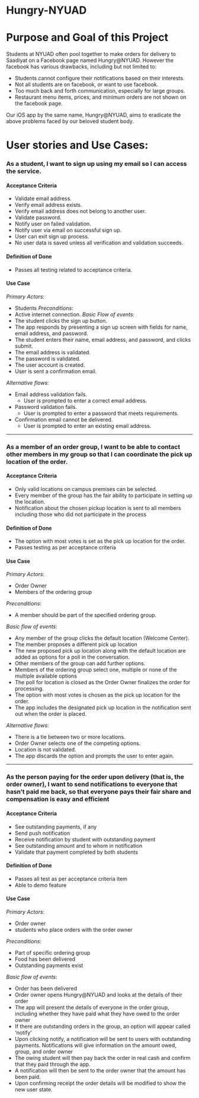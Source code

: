 # Hungry-NYUAD
# Purpose and Goal of this Project

Students at NYUAD often pool together to make orders for delivery to Saadiyat on a Facebook page named Hungry@NYUAD. However the facebook has various drawbacks, including but not limited to:

* Students cannot configure their notifications based on their interests.
* Not all students are on facebook, or want to use facebook.
* Too much back and forth communication, especially for large groups.
* Restaurant menu items, prices, and minimum orders are not shown on the facebook page.

Our iOS app by the same name, Hungry@NYUAD, aims to eradicate the above problems faced by our beloved student body.

# User stories and Use Cases:

### As a student, I want to sign up using my email so I can access the service.

#### Acceptance Criteria
* Validate email address.
* Verify email address exists.
* Verify email address does not belong to another user.
* Validate password.
* Notify user on failed validation.
* Notify user via email on successful sign up.
* User can exit sign up process.
* No user data is saved unless all verification and validation succeeds.

#### Definition of Done
* Passes all testing related to acceptance criteria.

#### Use Case
	
_Primary Actors_: 
* Students
_Preconditions_: 
* Active internet connection.
_Basic Flow of events_:
* The student clicks the sign up button.
* The app responds by presenting a sign up screen with fields for name, email address, and password.
* The student enters their name, email address, and password, and clicks submit.
* The email address is validated.
* The password is validated.
* The user account is created.
* User is sent a confirmation email.

_Alternative flows_:
* Email address validation fails.
  * User is prompted to enter a correct email address.
* Password validation fails.
  * User is prompted to enter a password that meets requirements.
* Confirmation email cannot be delivered.
	* User is prompted to enter an existing email address. 

---------------------------

### As a member of an order group, I want to be able to contact other members in my group so that I can coordinate the pick up location of the order. 

#### Acceptance Criteria
* Only valid locations on campus premises can be selected. 
* Every member of the group has the fair ability to participate in setting up the location.
* Notification about the chosen pickup location is sent to all members including those who did not participate in the process

#### Definition of Done
* The option with most votes is set as the pick up location for the order.
* Passes testing as per acceptance criteria

#### Use Case

_Primary Actors_: 
* Order Owner
* Members of the ordering group

_Preconditions_: 
* A member should be part of the specified ordering group.

_Basic flow of events_: 
* Any member of the group clicks the default location (Welcome Center).
* The member proposes a different pick up location
* The new proposed pick up location along with the default location are added as options for a poll in the conversation.
* Other members of the group can add further options.
* Members of the ordering group select one, multiple or none of the multiple available options
* The poll for location is closed as the Order Owner finalizes the order for processing.
* The option with most votes is chosen as the pick up location for the order.
* The app includes the designated pick up location in the notification sent out when the order is placed.

_Alternative flows_:
* There is a tie between two or more locations.
* Order Owner selects one of the competing options. 
* Location is not validated.
* The app discards the option and prompts the user to enter again.

---------------------------

### As the person paying for the order upon delivery (that is, the order owner), I want to send notifications to everyone that hasn’t paid me back, so that everyone pays their fair share and  compensation is easy and efficient 

#### Acceptance Criteria
* See outstanding payments, if any
* Send push notification
* Receive notification by student with outstanding payment
* See outstanding amount and to whom in notification
* Validate that payment completed by both students

#### Definition of Done 
*  Passes all test as per acceptance criteria item
* Able to demo feature

#### Use Case 

_Primary Actors_: 
* Order owner 
* students who place orders with the order owner

_Preconditions_:  
* Part of specific ordering group
* Food has been delivered
* Outstanding payments exist 

_Basic flow of events_:
* Order has been delivered
* Order owner opens Hungry@NYUAD and looks at the details of their order
* The app will present the details of everyone in the order group, including whether they have paid what they have owed to the order owner
* If there are outstanding orders in the group, an option will appear called ‘notify’
* Upon clicking notify, a notification will be sent to users with outstanding payments. Notifications will give information on the amount owed, group, and order owner
* The owing student will then pay back the order in real cash and confirm that they paid through the app.
* A notification will then be sent to the order owner that the amount has been paid. 
* Upon confirming receipt the order details will be modified to show the new user state.				  





